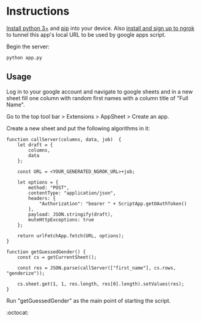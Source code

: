 # Instructions
[Install python 3+](https://www.python.org/) and [pip](https://pypi.org/project/pip/) into your device. Also [install and sign up to ngrok](https://ngrok.com/) to tunnel this app's local URL to be used by google apps script.

Begin the server:
```bash
python app.py
```

## Usage
Log in to your google account and navigate to google sheets and in a new sheet fill one column with random first names with a column title of "Full Name". 

Go to the top tool bar > Extensions > AppSheet > Create an app.

Create a new sheet and put the following algorithms in it:
```
function callServer(columns, data, job)  {
    let draft = {
        columns,
        data
    };

    const URL = <YOUR_GENERATED_NGROK_URL>+job;

    let options = {
        method: "POST",
        contentType: "application/json",
        headers: {
            "Authorization": "bearer " + ScriptApp.getOAuthToken()
        },
        payload: JSON.stringify(draft),
        muteHttpExceptions: true
    };

    return urlFetchApp.fetch(URL, options);
}

function getGuessedGender() {
    const cs = getCurrentSheet();

    const res = JSON.parse(callServer(["first_name"], cs.rows, "genderize"));

    cs.sheet.get(1, 1, res.length, res[0].length).setValues(res);
}
```
Run "getGuessedGender" as the main point of starting the script.


:octocat:

<!-- https://dvj70ijwahy8c.cloudfront.net/DataFormatter/icon | [{"description": "In the google scripts editor, it uses Javascript to automate tasks. Here is a function that sends data from the spreadsheet to my API written in python to begin formatting.", "image": "https://dvj70ijwahy8c.cloudfront.net/DataFormatter/slides/slide_image_3"}, {"description": "This function is calling the first one responsible for the API call, giving specific data and indicating the type of formatting desired. The return is then used to overwrite the previous data.", "image": "https://dvj70ijwahy8c.cloudfront.net/DataFormatter/slides/slide_image_2"}, {"description": "This is the sheet before starting the task.", "image": "https://dvj70ijwahy8c.cloudfront.net/DataFormatter/slides/slide_image_1"}, {"description": "Choosing the task to guess genders based on first name, this would be the end result", "image": "https://dvj70ijwahy8c.cloudfront.net/DataFormatter/slides/slide_image_0"}] -->


